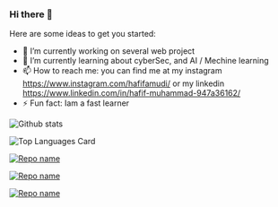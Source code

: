 ### Hi there 👋

<!--
**hafifamudi/hafifamudi** is a ✨ _special_ ✨ repository because its `README.md` (this file) appears on your GitHub profile.
-->

Here are some ideas to get you started:

- 🔭 I’m currently working on several web project
- 🌱 I’m currently learning about cyberSec, and AI / Mechine learning
- 📫 How to reach me: you can find me at my instagram https://www.instagram.com/hafifamudi/ or my linkedin https://www.linkedin.com/in/hafif-muhammad-947a36162/
- ⚡ Fun fact: Iam a fast learner

![Github stats](https://github-readme-stats.vercel.app/api?username=hafifamudi&theme=react&show_icons=true&count_private=true)

![Top Languages Card](https://github-readme-stats.vercel.app/api/top-langs/?username=hafifamudi)


[![Repo name](https://github-readme-stats.vercel.app/api/pin/?username=hafifamudi&repo=Echo-restFull-API&show_owner=true)](https://github.com/hafifamudi/Echo-restFull-API)

[![Repo name](https://github-readme-stats.vercel.app/api/pin/?username=hafifamudi&repo=djangoJavascript-jurnalUmum&show_owner=true)](https://github.com/hafifamudi/djangoJavascript-jurnalUmum)

[![Repo name](https://github-readme-stats.vercel.app/api/pin/?username=hafifamudi&repo=CrudWithDjango&show_owner=true)](https://github.com/hafifamudi/CrudWithDjango)
